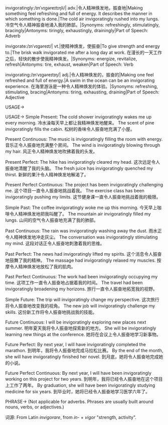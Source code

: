 invigoratingly:/ɪnˈvɪɡəreɪtɪŋli/| adv.|令人精神焕发地，振奋地|Making something feel refreshing and full of energy.  It describes the manner in which something is done.|The cold air invigoratingly rushed into my lungs. 冷空气令人精神振奋地涌入我的肺部。|Synonyms: refreshingly, stimulatingly, bracingly|Antonyms: tiringly, exhaustingly, drainingly|Part of Speech: Adverb

invigorate:/ɪnˈvɪɡəreɪt/| vt.|使精神焕发，使振奋|To give strength and energy to.|The brisk walk invigorated me after a long day at work.  在漫长的一天工作之后，轻快的散步使我精神焕发。|Synonyms: energize, revitalize, refresh|Antonyms: tire, exhaust, weaken|Part of Speech: Verb

invigorating:/ɪnˈvɪɡəreɪtɪŋ/| adj.|令人精神焕发的，振奋的|Making one feel refreshed and full of energy.|A swim in the ocean can be an invigorating experience. 在海里游泳是一种令人精神焕发的体验。|Synonyms: refreshing, stimulating, bracing|Antonyms: tiring, exhausting, draining|Part of Speech: Adjective


USAGE->

USAGE->
Simple Present:
The cold shower invigoratingly wakes me up every morning.  冷水澡每天早上都让我精神焕发地醒来。
The scent of pine invigoratingly fills the cabin. 松树的香味令人振奋地充满了小屋。

Present Continuous:
The music is invigoratingly filling the room with energy. 音乐正令人振奋地充满整个房间。
The wind is invigoratingly blowing through my hair.  风正令人精神焕发地吹拂着我的头发。

Present Perfect:
The hike has invigoratingly cleared my head. 这次远足令人振奋地清醒了我的头脑。
The fresh juice has invigoratingly quenched my thirst.  新鲜的果汁令人精神焕发地解渴了。

Present Perfect Continuous:
The project has been invigoratingly challenging me. 这个项目一直令人振奋地挑战着我。
The exercise class has been invigoratingly pushing my limits.  这节健身课一直令人振奋地挑战着我的极限。

Simple Past:
The coffee invigoratingly woke me up this morning.  今天早上咖啡令人精神焕发地把我叫醒了。
The mountain air invigoratingly filled my lungs. 山间的空气令人振奋地充满了我的肺部。

Past Continuous:
The rain was invigoratingly washing away the dust. 雨水正令人精神焕发地冲走灰尘。
The conversation was invigoratingly stimulating my mind.  这段对话正令人振奋地刺激着我的思维。

Past Perfect:
The news had invigoratingly lifted my spirits.  这个消息令人振奋地鼓舞了我的精神。
The massage had invigoratingly relaxed my muscles.  按摩令人精神焕发地放松了我的肌肉。

Past Perfect Continuous:
The work had been invigoratingly occupying my time. 这项工作一直令人振奋地占据着我的时间。
The travel had been invigoratingly broadening my horizons.  旅行一直令人振奋地拓宽我的视野。

Simple Future:
The trip will invigoratingly change my perspective.  这次旅行将令人振奋地改变我的视角。
The new job will invigoratingly challenge my skills.  这份新工作将令人振奋地挑战我的技能。

Future Continuous:
I will be invigoratingly exploring new places next summer.  明年夏天我将令人振奋地探索新的地方。
She will be invigoratingly learning new things at the conference.  她将在会议上令人振奋地学习新事物。

Future Perfect:
By next year, I will have invigoratingly completed the marathon.  到明年，我将令人振奋地完成马拉松比赛。
By the end of the month, she will have invigoratingly finished her novel. 到月底，她将令人振奋地完成她的小说。

Future Perfect Continuous:
By next year, I will have been invigoratingly working on this project for two years.  到明年，我将已经令人振奋地在这个项目上工作了两年。
By graduation, she will have been invigoratingly studying medicine for six years. 到毕业时，她将已经令人振奋地学习医学六年了。

PHRASE->
(Not applicable for adverbs.  Phrases are usually built around nouns, verbs, or adjectives.)


词源: From Latin *invigorare*, from *in-* + *vigor* "strength, activity".
